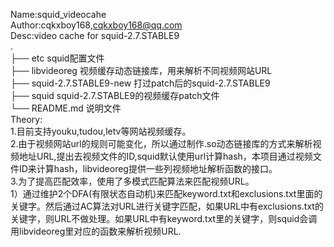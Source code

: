 Name:squid_videocahe  
Author:cqkxboy168,cqkxboy168@qq.com  
Desc:video cache for squid-2.7.STABLE9  
.  
├── etc                   squid配置文件    
├── libvideoreg           视频缓存动态链接库，用来解析不同视频网站URL    
├── squid-2.7.STABLE9-new 打过patch后的squid-2.7.STABLE9  
├── squid                 squid-2.7.STABLE9的视频缓存patch文件    
└── README.md             说明文件   
Theory:  
1.目前支持youku,tudou,letv等网站视频缓存。  
2.由于视频网站url的规则可能变化，所以通过制作.so动态链接库的方式来解析视频地址URL,提出去视频文件的ID,squid默认使用url计算hash，本项目通过视频文件ID来计算hash，libvideoreg提供一些列视频地址解析函数的接口。  
3.为了提高匹配效率，使用了多模式匹配算法来匹配视频URL。   
1）通过维护2个DFA(有限状态自动机)来匹配keyword.txt和exclusions.txt里面的关键字。然后通过AC算法对URL进行关键字匹配，如果URL中有exclusions.txt的关键字，则URL不做处理。如果URL中有keyword.txt里的关键字，则squid会调用libvideoreg里对应的函数来解析视频URL.  
